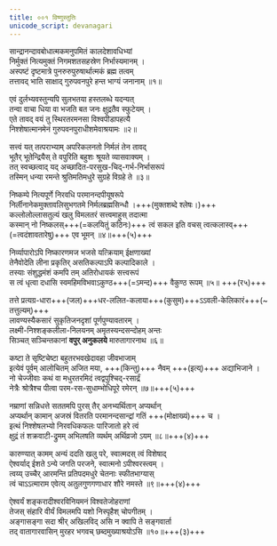 ```yaml
---  
title: ००१ विष्णुस्तुतिः 
unicode_script: devanagari  
---  
```


<div class="audioEmbed"  caption="सीतालक्ष्मी-वाचनम्" src="https://sanskritdocuments.org/sites/completenarayaneeyam/SoundFiles/001/001_01.mp3"></div>



सान्द्रानन्दावबोधात्मकमनुपमितं कालदेशावधिभ्यां  
निर्मुक्तं नित्यमुक्तं निगमशतसहस्रेण निर्भास्यमानम् ।  
अस्पष्टं दृष्टमात्रे पुनरुरुपुरुषार्थात्मकं ब्रह्म तत्वम्  
तत्तावद् भाति साक्षाद् गुरुपवनपुरे हन्त भाग्यं जनानाम् ॥१॥  

<div class="audioEmbed"  caption="सीतालक्ष्मी-वाचनम्" src="https://sanskritdocuments.org/sites/completenarayaneeyam/SoundFiles/001/001_02.mp3"></div>



एवं दुर्लभ्यवस्तुन्यपि सुलभतया हस्तलब्धे यदन्यत्  
तन्वा वाचा धिया वा भजति बत जनः क्षुद्रतैव स्फुटेयम् ।  
एते तावद् वयं तु स्थिरतरमनसा विश्वपीडापहत्यै  
निश्शेषात्मानमेनं गुरुपवनपुराधीशमेवाश्रयामः ॥२॥  

<div class="audioEmbed"  caption="सीतालक्ष्मी-वाचनम्" src="https://sanskritdocuments.org/sites/completenarayaneeyam/SoundFiles/001/001_03.mp3"></div>



सत्त्वं यत् तत्पराभ्याम् अपरिकलनतो निर्मलं तेन तावद्  
भूतैर् भूतेन्द्रियैस् ते वपुरिति बहुशः श्रूयते व्यासवाक्यम् ।  
तत् स्वच्छत्वाद् यद् अच्छादित-परसुख-चिद्-गर्भ-निर्भासरूपं  
तस्मिन् धन्या रमन्ते श्रुतिमतिमधुरे सुग्रहे विग्रहे ते ॥३॥  

<div class="audioEmbed"  caption="सीतालक्ष्मी-वाचनम्" src="https://sanskritdocuments.org/sites/completenarayaneeyam/SoundFiles/001/001_04.mp3"></div>



निष्कम्पे नित्यपूर्णे निरवधि परमानन्दपीयूषरूपे  
निर्लीनानेकमुक्तावलिसुभगतमे निर्मलब्रह्मसिन्धौ ।+++(मुक्तशब्दे श्लेषः।)+++  
कल्लोलोल्लासतुल्यं खलु विमलतरं सत्त्वमाहुस् तदात्मा  
कस्मान् नो निष्कलस्+++(=कलयितुं कठिनः)+++ त्वं सकल इति वचस् त्वत्कलास्व्+++(=त्वदंशावतारेषु)+++ एव भूमन् ॥४॥+++(५)+++  

<div class="audioEmbed"  caption="सीतालक्ष्मी-वाचनम्" src="https://sanskritdocuments.org/sites/completenarayaneeyam/SoundFiles/001/001_05.mp3"></div>



निर्व्यापारोऽपि निष्कारणमज भजसे यत्क्रियाम् ईक्षणाख्यां  
तेनैवोदेति लीना प्रकृतिर् असतिकल्पाऽपि कल्पादिकाले ।  
तस्याः संशुद्धमंशं कमपि तम् अतिरोधायकं सत्त्वरूपं  
स त्वं धृत्वा दधासि स्वमहिमविभवाऽकुण्ठ+++(=ऽमन्द)+++ वैकुण्ठ रूपम् ॥५॥ +++(र५)+++  

<div class="audioEmbed"  caption="सीतालक्ष्मी-वाचनम्" src="https://sanskritdocuments.org/sites/completenarayaneeyam/SoundFiles/001/001_06.mp3"></div>



तत्ते प्रत्यग्र-धारा+++(जल)+++धर-ललित-कलाया+++(कुसुम)+++ऽऽवली-केलिकारं+++(\~ तत्तुल्यम्)+++  
लावण्यस्यैकसारं सुकृतिजनदृशां पूर्णपुण्यावतारम् ।  
लक्ष्मी-निश्शङ्कलीला-निलयनम् अमृतस्यन्दसन्दोहम् अन्तः  
सिञ्चत् सञ्चिन्तकानां **वपुर् अनुकलये** मारुतागारनाथ ॥६॥  

<div class="audioEmbed"  caption="सीतालक्ष्मी-वाचनम्" src="https://sanskritdocuments.org/sites/completenarayaneeyam/SoundFiles/001/001_07.mp3"></div>



कष्टा ते सृष्टिचेष्टा बहुतरभवखेदावहा जीवभाजाम्  
इत्येवं पूर्वम् आलोचितम् अजित मया, +++(किन्तु)+++ नैवम् +++(इत्य्)+++ अद्याभिजाने ।  
नो चेज्जीवाः कथं वा मधुरतरमिदं त्वद्वपुश्चिद्-रसार्द्रं  
नेत्रैः श्रोत्रैश्च पीत्वा परम-रस-सुधाम्भोधिपूरे रमेरन् ॥७॥+++(५)+++  

<div class="audioEmbed"  caption="सीतालक्ष्मी-वाचनम्" src="https://sanskritdocuments.org/sites/completenarayaneeyam/SoundFiles/001/001_08.mp3"></div>



नम्राणां सन्निधत्ते सततमपि पुरस् तैर् अनभ्यर्थितान् अप्यर्थान्  
अप्यर्थान् कामान् अजस्रं वितरति परमानन्दसान्द्रां गतिं +++(मोक्षाख्यं)+++ च ।  
इत्थं निश्शेषलभ्यो निरवधिकफलः पारिजातो हरे त्वं  
क्षुद्रं तं शक्रवाटी-द्रुमम् अभिलषति व्यर्थम् अर्थिव्रजो ऽयम् ॥८॥+++(४)+++  

<div class="audioEmbed"  caption="सीतालक्ष्मी-वाचनम्" src="https://sanskritdocuments.org/sites/completenarayaneeyam/SoundFiles/001/001_09.mp3"></div>



कारुण्यात् कामम् अन्यं ददति खलु परे, स्वात्मदस् त्वं विशेषाद्  
ऐश्वर्याद् ईशते ऽन्ये जगति परजने, स्वात्मनो ऽपीश्वरस्त्वम् ।  
त्वय्य् उच्चैर् आरमन्ति प्रतिपदमधुरे चेतनाः स्फीतभाग्यास्  
त्वं चाऽऽत्माराम एवेत्य् अतुलगुणगणाधार शौरे नमस्ते ॥९॥+++(४)+++  

<div class="audioEmbed"  caption="सीतालक्ष्मी-वाचनम्" src="https://sanskritdocuments.org/sites/completenarayaneeyam/SoundFiles/001/001_10.mp3"></div>



ऐश्वर्यं शङ्करादीश्वरविनियमनं विश्वतेजोहराणां  
तेजस् संहारि वीर्यं विमलमपि यशो निस्पृहैश् चोपगीतम् ।  
अङ्गासङ्गा सदा श्रीर् अखिलविद् असि न क्वापि ते सङ्गवार्ता  
तद् वातागारवासिन् मुरहर भगवच् छब्दमुख्याश्रयोऽसि ॥१०॥+++(३)+++   